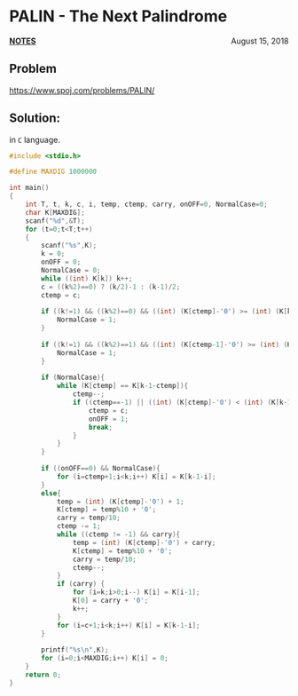 # PALIN - The Next Palindrome

<p style="text-align:left;"><a href="../../../notes.html"><b>NOTES</b></a> <span style="float:right;">         August 15, 2018 </span></p>

## Problem

<a href="https://www.spoj.com/problems/PALIN/" target="_blank">https://www.spoj.com/problems/PALIN/</a>

## Solution:

in `C` language.

```c
#include <stdio.h>

#define MAXDIG 1000000

int main()
{
    int T, t, k, c, i, temp, ctemp, carry, onOFF=0, NormalCase=0;
    char K[MAXDIG];
    scanf("%d",&T);
    for (t=0;t<T;t++)
    {
        scanf("%s",K);
        k = 0;
        onOFF = 0;
        NormalCase = 0;
        while ((int) K[k]) k++;
        c = ((k%2)==0) ? (k/2)-1 : (k-1)/2;
        ctemp = c;
        
        if ((k!=1) && ((k%2)==0) && ((int) (K[ctemp]-'0') >= (int) (K[k-1-ctemp]-'0'))){
            NormalCase = 1;
        }
        
        if ((k!=1) && ((k%2)==1) && ((int) (K[ctemp-1]-'0') >= (int) (K[k-1-ctemp]-'0'))){
            NormalCase = 1;
        }
        
        if (NormalCase){
            while (K[ctemp] == K[k-1-ctemp]){
                ctemp--;
                if ((ctemp==-1) || ((int) (K[ctemp]-'0') < (int) (K[k-1-ctemp]-'0'))) {
                    ctemp = c;
                    onOFF = 1;
                    break;
                }
            }
        }
        
        if ((onOFF==0) && NormalCase){
            for (i=ctemp+1;i<k;i++) K[i] = K[k-1-i];
        }
        else{
            temp = (int) (K[ctemp]-'0') + 1;
            K[ctemp] = temp%10 + '0';
            carry = temp/10;
            ctemp -= 1;
            while ((ctemp != -1) && carry){
                temp = (int) (K[ctemp]-'0') + carry;
                K[ctemp] = temp%10 + '0';
                carry = temp/10;
                ctemp--;
            }
            if (carry) {
                for (i=k;i>0;i--) K[i] = K[i-1];
                K[0] = carry + '0';
                k++;
            }
            for (i=c+1;i<k;i++) K[i] = K[k-1-i];
        }
        
        printf("%s\n",K);
        for (i=0;i<MAXDIG;i++) K[i] = 0;
    }
    return 0;
}
```
